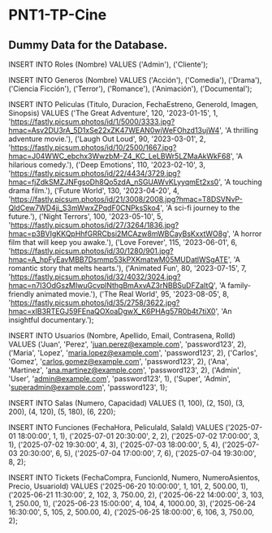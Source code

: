 # PNT1-TP-Cine

## Dummy Data for the Database.

INSERT INTO Roles (Nombre) VALUES
('Admin'),
('Cliente');

INSERT INTO Generos (Nombre) VALUES
('Acción'),
('Comedia'),
('Drama'),
('Ciencia Ficción'),
('Terror'),
('Romance'),
('Animación'),
('Documental');

INSERT INTO Peliculas (Titulo, Duracion, FechaEstreno, GeneroId, Imagen, Sinopsis) VALUES
('The Great Adventure', 120, '2023-01-15', 1, 'https://fastly.picsum.photos/id/1/5000/3333.jpg?hmac=Asv2DU3rA_5D1xSe22xZK47WEAN0wjWeFOhzd13ujW4', 'A thrilling adventure movie.'),
('Laugh Out Loud', 90, '2023-03-01', 2, 'https://fastly.picsum.photos/id/10/2500/1667.jpg?hmac=J04WWC_ebchx3WwzbM-Z4_KC_LeLBWr5LZMaAkWkF68', 'A hilarious comedy.'),
('Deep Emotions', 110, '2023-02-10', 3, 'https://fastly.picsum.photos/id/22/4434/3729.jpg?hmac=fjZdkSMZJNFgsoDh8Qo5zdA_nSGUAWvKLyyqmEt2xs0', 'A touching drama film.'),
('Future World', 130, '2023-04-20', 4, 'https://fastly.picsum.photos/id/21/3008/2008.jpg?hmac=T8DSVNvP-QldCew7WD4jj_S3mWwxZPqdF0CNPksSko4', 'A sci-fi journey to the future.'),
('Night Terrors', 100, '2023-05-10', 5, 'https://fastly.picsum.photos/id/27/3264/1836.jpg?hmac=p3BVIgKKQpHhfGRRCbsi2MCAzw8mWBCayBsKxxtWO8g', 'A horror film that will keep you awake.'),
('Love Forever', 115, '2023-06-01', 6, 'https://fastly.picsum.photos/id/30/1280/901.jpg?hmac=A_hpFyEavMBB7Dsmmp53kPXKmatwM05MUDatlWSgATE', 'A romantic story that melts hearts.'),
('Animated Fun', 80, '2023-07-15', 7, 'https://fastly.picsum.photos/id/32/4032/3024.jpg?hmac=n7I3OdGszMIwuGcvplNthgBmAxvAZ3rNBBSuDFZaItQ', 'A family-friendly animated movie.'),
('The Real World', 95, '2023-08-05', 8, 'https://fastly.picsum.photos/id/35/2758/3622.jpg?hmac=xIB3RTEGJ59FEnaQOXoaDgwX_K6PHAg57R0b4t7tiX0', 'An insightful documentary.');

INSERT INTO Usuarios (Nombre, Apellido, Email, Contrasena, RolId) VALUES
('Juan', 'Perez', 'juan.perez@example.com', 'password123', 2),
('Maria', 'Lopez', 'maria.lopez@example.com', 'password123', 2),
('Carlos', 'Gomez', 'carlos.gomez@example.com', 'password123', 2),
('Ana', 'Martinez', 'ana.martinez@example.com', 'password123', 2),
('Admin', 'User', 'admin@example.com', 'password123', 1),
('Super', 'Admin', 'superadmin@example.com', 'password123', 1);

INSERT INTO Salas (Numero, Capacidad) VALUES
(1, 100),
(2, 150),
(3, 200),
(4, 120),
(5, 180),
(6, 220);

INSERT INTO Funciones (FechaHora, PeliculaId, SalaId) VALUES
('2025-07-01 18:00:00', 1, 1),
('2025-07-01 20:30:00', 2, 2),
('2025-07-02 17:00:00', 3, 1),
('2025-07-02 19:30:00', 4, 3),
('2025-07-03 18:00:00', 5, 4),
('2025-07-03 20:30:00', 6, 5),
('2025-07-04 17:00:00', 7, 6),
('2025-07-04 19:30:00', 8, 2);

INSERT INTO Tickets (FechaCompra, FuncionId, Numero, NumeroAsientos, Precio, UsuarioId) VALUES
('2025-06-20 10:00:00', 1, 101, 2, 500.00, 1),
('2025-06-21 11:30:00', 2, 102, 3, 750.00, 2),
('2025-06-22 14:00:00', 3, 103, 1, 250.00, 1),
('2025-06-23 15:00:00', 4, 104, 4, 1000.00, 3),
('2025-06-24 16:30:00', 5, 105, 2, 500.00, 4),
('2025-06-25 18:00:00', 6, 106, 3, 750.00, 2);
